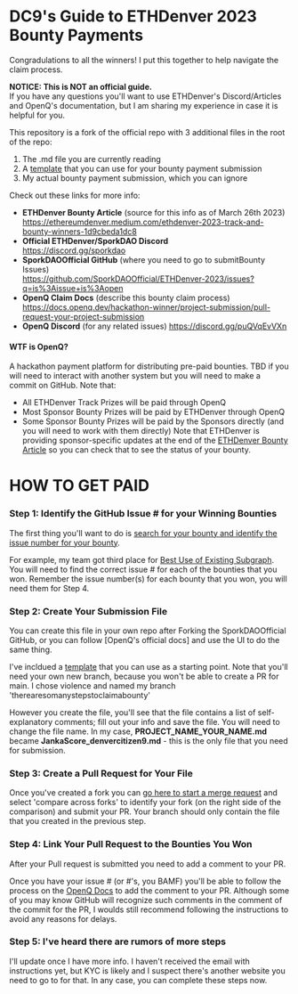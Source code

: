 # DC9's Guide to ETHDenver 2023 Bounty Payments 

Congradulations to all the winners!  I put this together to help navigate the claim process.

**NOTICE: This is NOT an official guide.**  
If you have any questions you'll want to use ETHDenver's Discord/Articles and OpenQ's documentation, but I am sharing my experience in case it is helpful for you.

This repository is a fork of the official repo with 3 additional files in the root of the repo:
1. The .md file you are currently reading
2. A [template](https://raw.githubusercontent.com/denvercitizen9/ETHDenver-2023/main/PROJECT_NAME_YOUR_NAME.md) that you can use for your bounty payment submission
3. My actual bounty payment submission, which you can ignore

Check out these links for more info:

* **ETHDenver Bounty Article** (source for this info as of March 26th 2023)  
	https://ethereumdenver.medium.com/ethdenver-2023-track-and-bounty-winners-1d9cbeda1dc8  
* **Official ETHDenver/SporkDAO Discord**  
	https://discord.gg/sporkdao  
* **SporkDAOOfficial GitHub** (where you need to go to submitBounty Issues)    
	https://github.com/SporkDAOOfficial/ETHDenver-2023/issues?q=is%3Aissue+is%3Aopen  
* **OpenQ Claim Docs** (describe this bounty claim process)  
	https://docs.openq.dev/hackathon-winner/project-submission/pull-request-your-project-submission  
* **OpenQ Discord** (for any related issues)
	https://discord.gg/puQVqEvVXn  

#### WTF is OpenQ?
A hackathon payment platform for distributing pre-paid bounties.  TBD if you will need to interact with another system but you will need to make a commit on GitHub.  Note that:
 - All ETHDenver Track Prizes will be paid through OpenQ
 - Most Sponsor Bounty Prizes will be paid by ETHDenver through OpenQ
 - Some Sponsor Bounty Prizes will be paid by the Sponsors directly (and you will need to work with them directly)
Note that ETHDenver is providing sponsor-specific updates at the end of the [ETHDenver Bounty Article](https://ethereumdenver.medium.com/ethdenver-2023-track-and-bounty-winners-1d9cbeda1dc8) so you can check that to see the status of your bounty.

# HOW TO GET PAID

### Step 1: Identify the GitHub Issue # for your Winning Bounties
The first thing you'll want to do is [search for your bounty and identify the issue number for your bounty](https://github.com/SporkDAOOfficial/ETHDenver-2023/issues).  

For example, my team got third place for [Best Use of Existing Subgraph](https://github.com/SporkDAOOfficial/ETHDenver-2023/issues/17).  You will need to find the correct issue # for each of the bounties that you won.  Remember the issue number(s) for each bounty that you won, you will need them for Step 4.

### Step 2: Create Your Submission File

You can create this file in your own repo after Forking the SporkDAOOfficial GitHub, or you can follow [OpenQ's official docs] and use the UI to do the same thing.  

I've incldued a [template](https://raw.githubusercontent.com/denvercitizen9/ETHDenver-2023/main/PROJECT_NAME_YOUR_NAME.md) that you can use as a starting point.  Note that you'll need your own new branch, because you won't be able to create a PR for main.  I chose violence and named my branch 'therearesomanystepstoclaimabounty'

However you create the file, you'll see that the file contains a list of self-explanatory comments; fill out your info and save the file.  You will need to change the file name.  In my case, **PROJECT_NAME_YOUR_NAME.md** became **JankaScore_denvercitizen9.md** - this is the only file that you need for submission.

### Step 3: Create a Pull Request for Your File

Once you've created a fork you can [go here to start a merge request](https://github.com/SporkDAOOfficial/ETHDenver-2023/compare/main...SporkDAOOfficial:ETHDenver-2023:main) and select 'compare across forks' to identify your fork (on the right side of the comparison) and submit your PR.  Your branch should only contain the file that you created in the previous step.

### Step 4: Link Your Pull Request to the Bounties You Won
After your Pull request is submitted you need to add a comment to your PR.  

Once you have your issue # (or #'s, you BAMF) you'll be able to follow the process on the [OpenQ Docs](https://docs.openq.dev/hackathon-winner/project-submission/pull-request-your-project-submission#link-your-pull-request-to-the-bounties-you-won) to add the comment to your PR.  Although some of you may know GitHub will recognize such comments in the comment of the commit for the PR, I woulds still recommend following the instructions to avoid any reasons for delays.

### Step 5: I've heard there are rumors of more steps
I'll update once I have more info.  I haven't received the email with instructions yet, but KYC is likely and I suspect there's another website you need to go to for that.  In any case, you can complete these steps now.
	
	
	
